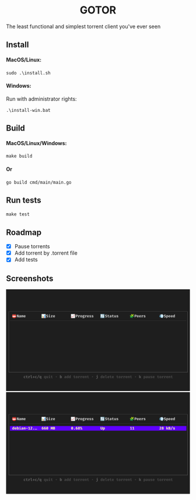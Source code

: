 <center><h1>GOTOR</h1> </center>

The least functional and simplest torrent client you've ever seen

## Install 

#### MacOS/Linux:
```shell
sudo .\install.sh
```
#### Windows:
Run with administrator rights:
```shell
.\install-win.bat
```
## Build

#### MacOS/Linux/Windows:
```shell
make build
```

#### Or
```shell
go build cmd/main/main.go
```

## Run tests
```shell
make test
```


## Roadmap

- [x] Pause torrents
- [x] Add torrent by .torrent file
- [x] Add tests

## Screenshots
<img src="./image.png" alt="">

<img src="./image1.png" alt="">
